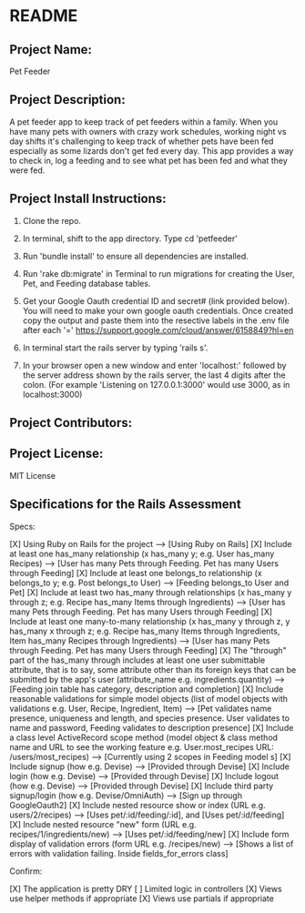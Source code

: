 # README

## Project Name: ## 
Pet Feeder

## Project Description: ## 
A pet feeder app to keep track of pet feeders within a family. When you have many pets with owners with crazy work schedules, working night vs day shifts it's challenging to keep track of whether pets have been fed especially as some lizards don't get fed every day. This app provides a way to check in, log a feeding and to see what pet has been fed and what they were fed. 

## Project Install Instructions: ## 
1. Clone the repo.
2. In terminal, shift to the app directory. Type cd 'petfeeder'
3. Run 'bundle install' to ensure all dependencies are installed. 
4. Run 'rake db:migrate' in Terminal to run migrations for creating the User, Pet, and Feeding database tables.
5. Get your Google Oauth credential ID and secret# (link provided below). You will need to make your own google oauth credentials. Once created copy the output and paste them into the resective labels in the .env file after each '='
https://support.google.com/cloud/answer/6158849?hl=en

6. In terminal start the rails server by typing 'rails s'.
7. In your browser open a new window and enter 'localhost:' followed by the server address shown by the rails server, the last 4 digits after the colon. (For example 'Listening on 127.0.0.1:3000' would use 3000, as in localhost:3000)


## Project Contributors: ##


## Project License: ## 
MIT License



## Specifications for the Rails Assessment ##

Specs:

[X] Using Ruby on Rails for the project --> [Using Ruby on Rails] 
[X] Include at least one has_many relationship (x has_many y; e.g. User has_many Recipes) --> [User has many Pets through Feeding. Pet has many Users through Feeding]
[X] Include at least one belongs_to relationship (x belongs_to y; e.g. Post belongs_to User) --> [Feeding belongs_to User and Pet]
[X] Include at least two has_many through relationships (x has_many y through z; e.g. Recipe has_many Items through Ingredients) --> [User has many Pets through Feeding. Pet has many Users through Feeding]
[X] Include at least one many-to-many relationship (x has_many y through z, y has_many x through z; e.g. Recipe has_many Items through Ingredients, Item has_many Recipes through Ingredients) --> [User has many Pets through Feeding. Pet has many Users through Feeding]
[X] The "through" part of the has_many through includes at least one user submittable attribute, that is to say, some attribute other than its foreign keys that can be submitted by the app's user (attribute_name e.g. ingredients.quantity) --> [Feeding join table has category, description and completion]
[X] Include reasonable validations for simple model objects (list of model objects with validations e.g. User, Recipe, Ingredient, Item) --> [Pet validates name presence, uniqueness and length, and species presence. User validates to name and password, Feeding validates to description presence]
[X] Include a class level ActiveRecord scope method (model object & class method name and URL to see the working feature e.g. User.most_recipes URL: /users/most_recipes) --> [Currently using 2 scopes in Feeding model s]
[X] Include signup (how e.g. Devise) --> [Provided through Devise]
[X] Include login (how e.g. Devise) --> [Provided through Devise]
[X] Include logout (how e.g. Devise) --> [Provided through Devise]
[X] Include third party signup/login (how e.g. Devise/OmniAuth) --> [Sign up through GoogleOauth2]
[X] Include nested resource show or index (URL e.g. users/2/recipes) --> [Uses pet/:id/feeding/:id], and [Uses pet/:id/feeding]
[X] Include nested resource "new" form (URL e.g. recipes/1/ingredients/new) --> [Uses pet/:id/feeding/new]
[X] Include form display of validation errors (form URL e.g. /recipes/new) --> [Shows a list of errors with validation failing. Inside fields_for_errors class]

Confirm:

[X] The application is pretty DRY 
[ ] Limited logic in controllers
[X] Views use helper methods if appropriate
[X] Views use partials if appropriate








